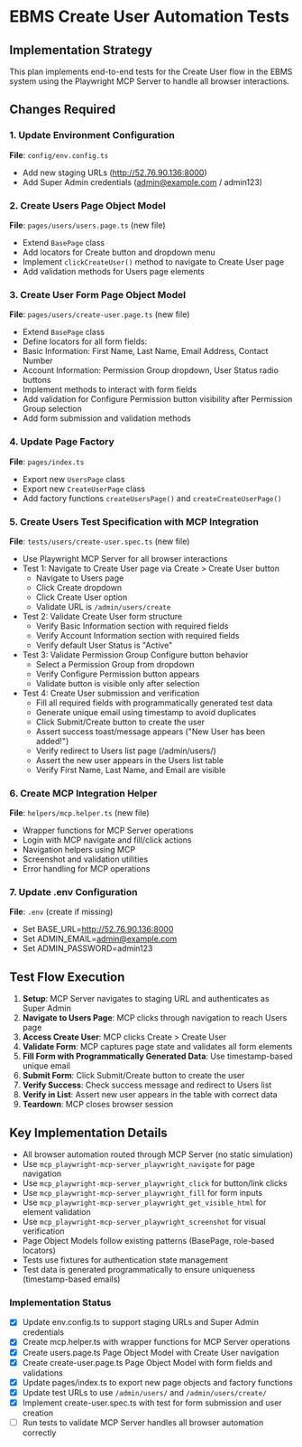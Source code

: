 <!-- b8fbd386-6dd4-4e25-b6e3-2cb910f017bc 5c3bbcc6-b47a-4fec-9b9c-b05b6895e374 -->
# EBMS Create User Automation Tests

## Implementation Strategy

This plan implements end-to-end tests for the Create User flow in the EBMS system using the Playwright MCP Server to handle all browser interactions.

## Changes Required

### 1. Update Environment Configuration

**File**: `config/env.config.ts`

- Add new staging URLs (http://52.76.90.136:8000)
- Add Super Admin credentials (admin@example.com / admin123)

### 2. Create Users Page Object Model

**File**: `pages/users/users.page.ts` (new file)

- Extend `BasePage` class
- Add locators for Create button and dropdown menu
- Implement `clickCreateUser()` method to navigate to Create User page
- Add validation methods for Users page elements

### 3. Create User Form Page Object Model

**File**: `pages/users/create-user.page.ts` (new file)

- Extend `BasePage` class
- Define locators for all form fields:
- Basic Information: First Name, Last Name, Email Address, Contact Number
- Account Information: Permission Group dropdown, User Status radio buttons
- Implement methods to interact with form fields
- Add validation for Configure Permission button visibility after Permission Group selection
- Add form submission and validation methods

### 4. Update Page Factory

**File**: `pages/index.ts`

- Export new `UsersPage` class
- Export new `CreateUserPage` class
- Add factory functions `createUsersPage()` and `createCreateUserPage()`

### 5. Create Users Test Specification with MCP Integration

**File**: `tests/users/create-user.spec.ts` (new file)

- Use Playwright MCP Server for all browser interactions
- Test 1: Navigate to Create User page via Create > Create User button
  - Navigate to Users page
  - Click Create dropdown
  - Click Create User option
  - Validate URL is `/admin/users/create`
- Test 2: Validate Create User form structure
  - Verify Basic Information section with required fields
  - Verify Account Information section with required fields
  - Verify default User Status is "Active"
- Test 3: Validate Permission Group Configure button behavior
  - Select a Permission Group from dropdown
  - Verify Configure Permission button appears
  - Validate button is visible only after selection
- Test 4: Create User submission and verification
  - Fill all required fields with programmatically generated test data
  - Generate unique email using timestamp to avoid duplicates
  - Click Submit/Create button to create the user
  - Assert success toast/message appears ("New User has been added!")
  - Verify redirect to Users list page (/admin/users/)
  - Assert the new user appears in the Users list table
  - Verify First Name, Last Name, and Email are visible

### 6. Create MCP Integration Helper

**File**: `helpers/mcp.helper.ts` (new file)

- Wrapper functions for MCP Server operations
- Login with MCP navigate and fill/click actions
- Navigation helpers using MCP
- Screenshot and validation utilities
- Error handling for MCP operations

### 7. Update .env Configuration

**File**: `.env` (create if missing)

- Set BASE_URL=http://52.76.90.136:8000
- Set ADMIN_EMAIL=admin@example.com
- Set ADMIN_PASSWORD=admin123

## Test Flow Execution

1. **Setup**: MCP Server navigates to staging URL and authenticates as Super Admin
2. **Navigate to Users Page**: MCP clicks through navigation to reach Users page
3. **Access Create User**: MCP clicks Create > Create User
4. **Validate Form**: MCP captures page state and validates all form elements
5. **Fill Form with Programmatically Generated Data**: Use timestamp-based unique email
6. **Submit Form**: Click Submit/Create button to create the user
7. **Verify Success**: Check success message and redirect to Users list
8. **Verify in List**: Assert new user appears in the table with correct data
9. **Teardown**: MCP closes browser session

## Key Implementation Details

- All browser automation routed through MCP Server (no static simulation)
- Use `mcp_playwright-mcp-server_playwright_navigate` for page navigation
- Use `mcp_playwright-mcp-server_playwright_click` for button/link clicks
- Use `mcp_playwright-mcp-server_playwright_fill` for form inputs
- Use `mcp_playwright-mcp-server_playwright_get_visible_html` for element validation
- Use `mcp_playwright-mcp-server_playwright_screenshot` for visual verification
- Page Object Models follow existing patterns (BasePage, role-based locators)
- Tests use fixtures for authentication state management
- Test data is generated programmatically to ensure uniqueness (timestamp-based emails)

### Implementation Status

- [x] Update env.config.ts to support staging URLs and Super Admin credentials
- [x] Create mcp.helper.ts with wrapper functions for MCP Server operations
- [x] Create users.page.ts Page Object Model with Create User navigation
- [x] Create create-user.page.ts Page Object Model with form fields and validations
- [x] Update pages/index.ts to export new page objects and factory functions
- [x] Update test URLs to use `/admin/users/` and `/admin/users/create/`
- [x] Implement create-user.spec.ts with test for form submission and user creation
- [ ] Run tests to validate MCP Server handles all browser automation correctly

